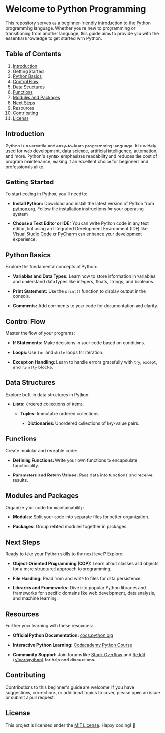 # Welcome to Python Programming

This repository serves as a beginner-friendly introduction to the Python programming language. Whether you're new to programming or transitioning from another language, this guide aims to provide you with the essential knowledge to get started with Python.

## Table of Contents

1. [Introduction](#introduction)
2. [Getting Started](#getting-started)
3. [Python Basics](#python-basics)
4. [Control Flow](#control-flow)
5. [Data Structures](#data-structures)
6. [Functions](#functions)
7. [Modules and Packages](#modules-and-packages)
8. [Next Steps](#next-steps)
9. [Resources](#resources)
10. [Contributing](#contributing)
11. [License](#license)

## Introduction

Python is a versatile and easy-to-learn programming language. It is widely used for web development, data science, artificial intelligence, automation, and more. Python's syntax emphasizes readability and reduces the cost of program maintenance, making it an excellent choice for beginners and professionals alike.

## Getting Started

To start coding in Python, you'll need to:

- **Install Python:** Download and install the latest version of Python from [python.org](https://www.python.org/). Follow the installation instructions for your operating system.

- **Choose a Text Editor or IDE:** You can write Python code in any text editor, but using an Integrated Development Environment (IDE) like [Visual Studio Code](https://code.visualstudio.com/) or [PyCharm](https://www.jetbrains.com/pycharm/) can enhance your development experience.

## Python Basics

Explore the fundamental concepts of Python:

- **Variables and Data Types:** Learn how to store information in variables and understand data types like integers, floats, strings, and booleans.

- **Print Statement:** Use the `print()` function to display output in the console.

- **Comments:** Add comments to your code for documentation and clarity.

## Control Flow

Master the flow of your programs:

- **If Statements:** Make decisions in your code based on conditions.

- **Loops:** Use `for` and `while` loops for iteration.

- **Exception Handling:** Learn to handle errors gracefully with `try`, `except`, and `finally` blocks.

## Data Structures

Explore built-in data structures in Python:

- **Lists:** Ordered collections of items.
  
  - **Tuples:** Immutable ordered collections.
    
	- **Dictionaries:** Unordered collections of key-value pairs.

## Functions

Create modular and reusable code:

- **Defining Functions:** Write your own functions to encapsulate functionality.

- **Parameters and Return Values:** Pass data into functions and receive results.

## Modules and Packages

Organize your code for maintainability:

- **Modules:** Split your code into separate files for better organization.

- **Packages:** Group related modules together in packages.

## Next Steps

Ready to take your Python skills to the next level? Explore:

- **Object-Oriented Programming (OOP):** Learn about classes and objects for a more structured approach to programming.

- **File Handling:** Read from and write to files for data persistence.

- **Libraries and Frameworks:** Dive into popular Python libraries and frameworks for specific domains like web development, data analysis, and machine learning.

## Resources

Further your learning with these resources:

- **Official Python Documentation:** [docs.python.org](https://docs.python.org/3/)

- **Interactive Python Learning:** [Codecademy Python Course](https://www.codecademy.com/learn/learn-python-3)

- **Community Support:** Join forums like [Stack Overflow](https://stackoverflow.com/) and [Reddit (r/learnpython)](https://www.reddit.com/r/learnpython/) for help and discussions.

## Contributing

Contributions to this beginner's guide are welcome! If you have suggestions, corrections, or additional topics to cover, please open an issue or submit a pull request.

## License

This project is licensed under the [MIT License](LICENSE.md). Happy coding! 🐍
